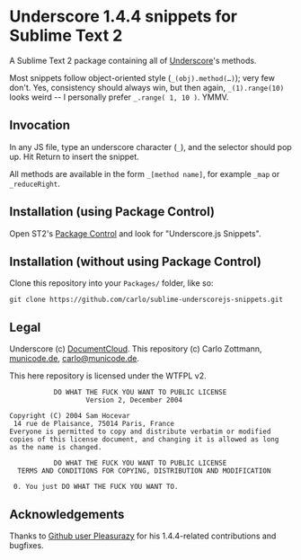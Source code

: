 # Underscore 1.4.4 snippets for Sublime Text 2

A Sublime Text 2 package containing all of
[Underscore](http://underscorejs.org/)'s methods.

Most snippets follow object-oriented style (`_(obj).method(…)`); very few
don't.  Yes, consistency should always win, but then again, `_(1).range(10)`
looks weird -- I personally prefer `_.range( 1, 10 )`.  YMMV.


## Invocation

In any JS file, type an underscore character (`_`), and the selector should
pop up.  Hit Return to insert the snippet.

All methods are available in the form `_[method name]`, for example `_map` or
`_reduceRight`.


## Installation (using Package Control)

Open ST2's [Package Control](http://wbond.net/sublime_packages/package_control)
and look for "Underscore.js Snippets".


## Installation (without using Package Control)

Clone this repository into your `Packages/` folder, like so:

`git clone https://github.com/carlo/sublime-underscorejs-snippets.git`


## Legal

Underscore (c) [DocumentCloud](http://underscorejs.org/).  This repository
(c) Carlo Zottmann, [municode.de](http://municode.de/), carlo@municode.de.

This here repository is licensed under the WTFPL v2.

               DO WHAT THE FUCK YOU WANT TO PUBLIC LICENSE
                       Version 2, December 2004
    
    Copyright (C) 2004 Sam Hocevar
     14 rue de Plaisance, 75014 Paris, France
    Everyone is permitted to copy and distribute verbatim or modified
    copies of this license document, and changing it is allowed as long
    as the name is changed.
    
               DO WHAT THE FUCK YOU WANT TO PUBLIC LICENSE
      TERMS AND CONDITIONS FOR COPYING, DISTRIBUTION AND MODIFICATION
    
     0. You just DO WHAT THE FUCK YOU WANT TO.


## Acknowledgements

Thanks to [Github user Pleasurazy](https://github.com/Pleasurazy) for
his 1.4.4-related contributions and bugfixes.
